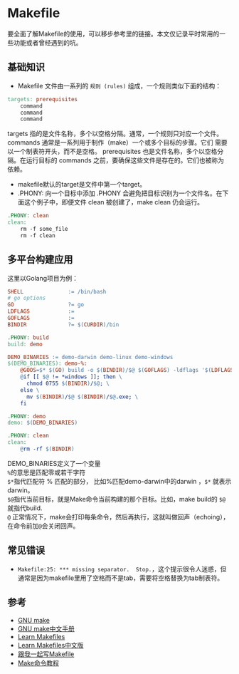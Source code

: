 # Makefile

要全面了解Makefile的使用，可以移步参考里的链接。本文仅记录平时常用的一些功能或者曾经遇到的坑。

## 基础知识

* Makefile 文件由一系列的 `规则 (rules)` 组成，一个规则类似下面的结构：
```makefile
targets: prerequisites
    command
    command
    command
```

targets 指的是文件名称，多个以空格分隔。通常，一个规则只对应一个文件。
commands 通常是一系列用于制作（make）一个或多个目标的步骤。它们 需要以一个制表符开头，而不是空格。
prerequisites 也是文件名称，多个以空格分隔。在运行目标的 commands 之前，要确保这些文件是存在的。它们也被称为 依赖。

* makefile默认的target是文件中第一个target。
* .PHONY: 向一个目标中添加 .PHONY 会避免把目标识别为一个文件名。在下面这个例子中，即便文件 clean 被创建了，make clean 仍会运行。
```makefile
.PHONY: clean
clean:
    rm -f some_file
    rm -f clean
```


## 多平台构建应用

这里以Golang项目为例：

```makefile
SHELL              := /bin/bash
# go options
GO                 ?= go
LDFLAGS            :=
GOFLAGS            :=
BINDIR             ?= $(CURDIR)/bin

.PHONY: build
build: demo

DEMO_BINARIES := demo-darwin demo-linux demo-windows
$(DEMO_BINARIES): demo-%:
	@GOOS=$* $(GO) build -o $(BINDIR)/$@ $(GOFLAGS) -ldflags '$(LDFLAGS)' $(CURDIR)/main.go
	@if [[ $@ != *windows ]]; then \
	  chmod 0755 $(BINDIR)/$@; \
	else \
	  mv $(BINDIR)/$@ $(BINDIR)/$@.exe; \
	fi

.PHONY: demo
demo: $(DEMO_BINARIES)

.PHONY: clean
clean:
	@rm -rf $(BINDIR)
```

DEMO_BINARIES定义了一个变量  
`%`的意思是匹配零或若干字符  
`$*`指代匹配符 % 匹配的部分， 比如%匹配demo-darwin中的darwin ，`$*` 就表示 darwin。  
`$@`指代当前目标，就是Make命令当前构建的那个目标。比如，make build的 `$@` 就指代build.  
`@` 正常情况下，make会打印每条命令，然后再执行，这就叫做回声（echoing），在命令前加`@`会关闭回声。

## 常见错误

* `Makefile:25: *** missing separator.  Stop.`，这个提示很令人迷惑，但通常是因为makefile里用了空格而不是tab，需要将空格替换为tab制表符。
  
## 参考

* [GNU make](https://www.gnu.org/software/make/manual/make.html#toc-Overview-of-make)
* [GNU make中文手册](http://hacker-yhj.github.io/resources/gun_make.pdf)
* [Learn Makefiles](https://makefiletutorial.com/)
* [Learn Makefiles中文版](https://makefiletutorial.vercel.app)
* [跟我一起写Makefile](https://seisman.github.io/how-to-write-makefile/index.html)
* [Make命令教程](https://www.ruanyifeng.com/blog/2015/02/make.html)